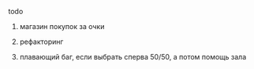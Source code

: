 todo
1) магазин покупок за очки
2) рефакторинг

1) плавающий баг, если выбрать сперва 50/50, а потом помощь зала